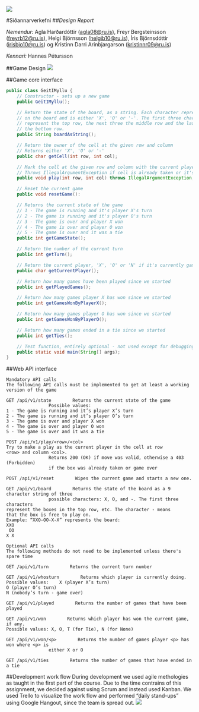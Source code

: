 ![](http://imgur.com/ElootDc)

#Síðannarverkefni
##_Design Report_

_Nemendur:_
Agla Harðardóttir (agla08@ru.is),
Freyr Bergsteinsson (freyrb12@ru.is),
Helgi Björnsson (helgib10@ru.is),
Íris Björnsdóttir (irisbjo10@ru.is) og
Kristinn Darri Arinbjargarson (kristinnr09@ru.is)

_Kennari:_
Hannes Pétursson

##Game Design
![](http://imgur.com/fnPfQxa.png)

##Game core interface
``` java
public class GeitIMyllu {
    // Constructor - sets up a new game
    public GeitIMyllu();

    // Return the state of the board, as a string. Each character represents a cell
    // on the board and is either 'X', 'O' or '-'. The first three characters
    // represent the top row, the next three the middle row and the last three
    // the bottom row.
    public String boardAsString();

    // Return the owner of the cell at the given row and column
    // Returns either 'X', 'O' or '-'
    public char getCell(int row, int col);

    // Mark the cell at the given row and column with the current player's mark
    // Throws IllegalArgumentException if cell is already taken or it's game over
    public void play(int row, int col) throws IllegalArgumentException;

    // Reset the current game
    public void resetGame():

    // Returns the current state of the game
    // 1 - The game is running and it's player X's turn
    // 2 - The game is running and it's player O's turn
    // 3 - The game is over and player X won
    // 4 - The game is over and player O won
    // 5 - The game is over and it was a tie
    public int getGameState();

    // Return the number of the current turn
    public int getTurn();

    // Return the current player, 'X', 'O' or 'N' if it's currently game over
    public char getCurrentPlayer();

    // Return how many games have been played since we started
    public int getPlayedGames();

    // Return how many games player X has won since we started
    public int getGamesWonByPlayerX();

    // Return how many games player O has won since we started
    public int getGamesWonByPlayerO();

    // Return how many games ended in a tie since we started
    public int getTies();

    // Test function, entirely optional - not used except for debugging
    public static void main(String[] args);
}
```

##Web API interface
```
Mandatory API calls
The following API calls must be implemented to get at least a working version of the game

GET /api/v1/state        Returns the current state of the game
                Possible values:
1 - The game is running and it’s player X’s turn
2 - The game is running and it’s player O’s turn
3 - The game is over and player X won
4 - The game is over and player O won
5 - The game is over and it was a tie

POST /api/v1/play/<row>/<col>
Try to make a play as the current player in the cell at row
<row> and column <col>.
                Returns 200 (OK) if move was valid, otherwise a 403 (Forbidden)
                if the box was already taken or game over

POST /api/v1/reset        Wipes the current game and starts a new one.

GET /api/v1/board        Returns the state of the board as a 9 character string of three
                possible characters: X, O, and -. The first three characters
represent the boxes in the top row, etc. The character - means
that the box is free to play on.
Example: “XXO-OO-X-X” represents the board:
XXO
 OO
X X

Optional API calls
The following methods do not need to be implemented unless there's spare time

GET /api/v1/turn        Returns the current turn number

GET /api/v1/whosturn        Returns which player is currently doing.
Possible values:    X (player X’s turn)
O (player O’s turn)
N (nobody’s turn - game over)

GET /api/v1/played        Returns the number of games that have been played

GET /api/v1/won        Returns which player has won the current game, if any.
Possible values: X, O, T (for Tie), N (for None)

GET /api/v1/won/<p>        Returns the number of games player <p> has won where <p> is
                either X or O

GET /api/v1/ties        Returns the number of games that have ended in a tie
```


##Development work flow
During development we used agile methologies as taught in the first part of the course. Due to the time contrains of this assignment, we decided against using Scrum and instead used Kanban. We used Trello to visualize the work flow and performed “daily stand-ups” using Google Hangout, since the team is spread out.
![](http://imgur.com/D6dNqcd)


